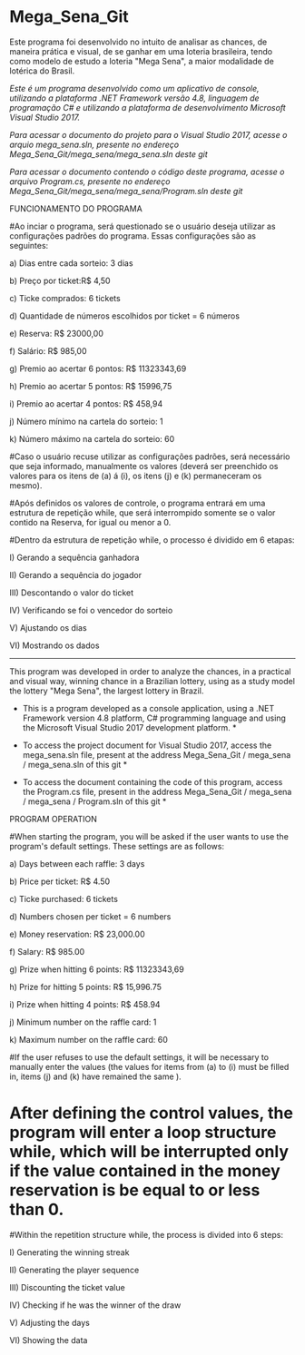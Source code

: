 # Mega_Sena_Git


Este programa foi desenvolvido no intuito de analisar as chances, de maneira prática e visual, de se ganhar em uma loteria brasileira, tendo como modelo de estudo a loteria "Mega Sena", a maior modalidade de lotérica do Brasil.

*Este é um programa desenvolvido como um aplicativo de console, utilizando a plataforma .NET Framework versão 4.8, linguagem de programação C# e utilizando a plataforma de desenvolvimento Microsoft Visual Studio 2017.*

*Para acessar o documento do projeto para o Visual Studio 2017, acesse o arquio mega_sena.sln, presente no endereço Mega_Sena_Git/mega_sena/mega_sena.sln deste git*

*Para acessar o documento contendo o código deste programa, acesse o arquivo Program.cs, presente no endereço Mega_Sena_Git/mega_sena/mega_sena/Program.sln deste git*





FUNCIONAMENTO DO PROGRAMA

#Ao inciar o programa, será questionado se o usuário deseja utilizar as configurações padrões do programa. Essas configurações são as seguintes:

a) Dias entre cada sorteio: 3 dias

b) Preço por ticket:R$ 4,50

c) Ticke comprados: 6 tickets

d) Quantidade de números escolhidos por ticket = 6 números

e) Reserva: R$ 23000,00

f) Salário: R$ 985,00


g) Premio ao acertar 6 pontos: R$ 11323343,69

h) Premio ao acertar 5 pontos: R$ 15996,75

i) Premio ao acertar 4 pontos: R$ 458,94


j) Número mínimo na cartela do sorteio: 1

k) Número máximo na cartela do sorteio: 60

#Caso o usuário recuse utilizar as configurações padrões, será necessário que seja informado, manualmente os valores (deverá ser preenchido os valores para os itens de (a) á (i), os itens (j) e (k) permaneceram os mesmo).

#Após definidos os valores de controle, o programa entrará em uma estrutura de repetição while, que será interrompido somente se o valor contido na Reserva, for igual ou menor a 0.



#Dentro da estrutura de repetição while, o processo é dividido em 6 etapas:

I) Gerando a sequência ganhadora

II) Gerando a sequência do jogador

III) Descontando o valor do ticket

IV) Verificando se foi o vencedor do sorteio

V) Ajustando os dias

VI) Mostrando os dados





________________________________________________________________________________________________________________________________________________________________________________



This program was developed in order to analyze the chances, in a practical and visual way, winning chance in a Brazilian lottery, using as a study model the lottery "Mega Sena", the largest lottery in Brazil.

* This is a program developed as a console application, using a .NET Framework version 4.8 platform, C# programming language and using the Microsoft Visual Studio 2017 development platform. *

* To access the project document for Visual Studio 2017, access the mega_sena.sln file, present at the address Mega_Sena_Git / mega_sena / mega_sena.sln of this git *

* To access the document containing the code of this program, access the Program.cs file, present in the address Mega_Sena_Git / mega_sena / mega_sena / Program.sln of this git *





PROGRAM OPERATION

#When starting the program, you will be asked if the user wants to use the program's default settings. These settings are as follows:

a) Days between each raffle: 3 days

b) Price per ticket: R$ 4.50

c) Ticke purchased: 6 tickets

d) Numbers chosen per ticket = 6 numbers

e) Money reservation: R$ 23,000.00

f) Salary: R$ 985.00


g) Prize when hitting 6 points: R$ 11323343,69

h) Prize for hitting 5 points: R$ 15,996.75

i) Prize when hitting 4 points: R$ 458.94


j) Minimum number on the raffle card: 1

k) Maximum number on the raffle card: 60

#If the user refuses to use the default settings, it will be necessary to manually enter the values ​​(the values ​​for items from (a) to (i) must be filled in, items (j) and (k) have remained the same ).

# After defining the control values, the program will enter a loop structure while, which will be interrupted only if the value contained in the money reservation is be equal to or less than 0.



#Within the repetition structure while, the process is divided into 6 steps:

I) Generating the winning streak

II) Generating the player sequence

III) Discounting the ticket value

IV) Checking if he was the winner of the draw

V) Adjusting the days

VI) Showing the data
